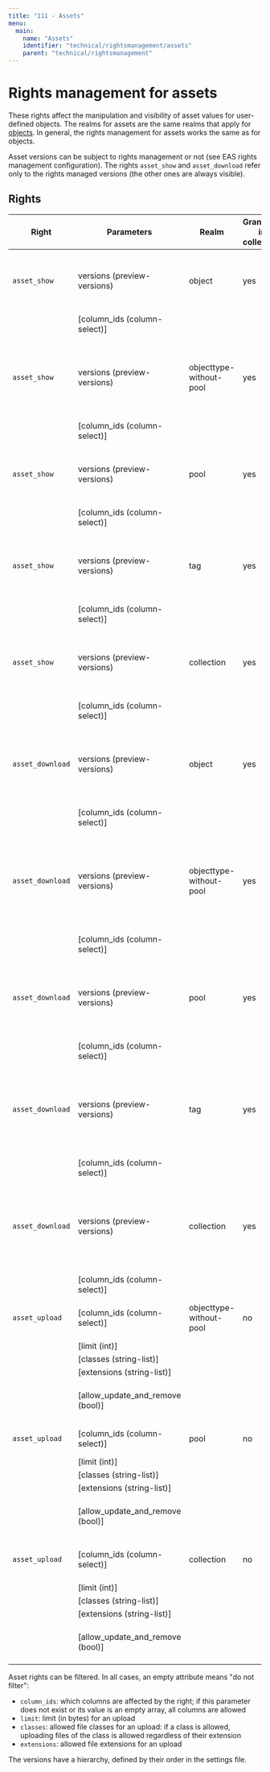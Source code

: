```yaml
---
title: "111 - Assets"
menu:
  main:
    name: "Assets"
    identifier: "technical/rightsmanagement/assets"
    parent: "technical/rightsmanagement"
---
```

# Rights management for assets

These rights affect the manipulation and visibility of asset values for user-defined objects.
The realms for assets are the same realms that apply for [objects](/en/technical/rightsmanagement/objects).
In general, the rights management for assets works the same as for objects.

Asset versions can be subject to rights management or not (see EAS rights management configuration).
The rights `asset_show` and `asset_download` refer only to the rights managed versions (the other ones are always visible).

## Rights

| Right           | Parameters                         | Realm                   | Grantable in collection | Description |
|-----------------|------------------------------------|-------------------------|-------------------------|-------------|
|`asset_show`     | versions (preview-versions)        | object                  | yes | Version is available for this object in the given versions |
|                 | [column_ids (column-select)]       |                         | | |
|`asset_show`     | versions (preview-versions)        | objecttype-without-pool | yes | Version is available for objects of this objecttype (no pool) in the given versions |
|                 | [column_ids (column-select)]       |                         | | |
|`asset_show`     | versions (preview-versions)        | pool                    | yes | Version is available for objects in this pool in the given versions |
|                 | [column_ids (column-select)]       |                         | | |
|`asset_show`     | versions (preview-versions)        | tag                     | yes | Version is available for objects with this tag in the given versions |
|                 | [column_ids (column-select)]       |                         | | |
|`asset_show`     | versions (preview-versions)        | collection              | yes | Version is available for objects in this collection in the given versions |
|                 | [column_ids (column-select)]       |                         | | |
|`asset_download` | versions (preview-versions)        | object                  | yes | Version is available for download for this object in the given versions |
|                 | [column_ids (column-select)]       |                         | | |
|`asset_download` | versions (preview-versions)        | objecttype-without-pool | yes | Version is available for download  for objects of this objecttype (no pool) in the given versions |
|                 | [column_ids (column-select)]       |                         | | |
|`asset_download` | versions (preview-versions)        | pool                    | yes | Version is available for download  for objects in this pool in the given versions |
|                 | [column_ids (column-select)]       |                         | | |
|`asset_download` | versions (preview-versions)        | tag                     | yes | Version is available for download  for objects with this tag in the given versions |
|                 | [column_ids (column-select)]       |                         | | |
|`asset_download` | versions (preview-versions)        | collection              | yes | Version is available for download  for objects in this collection in the given versions |
|                 | [column_ids (column-select)]       |                         | | |
|`asset_upload`   | [column_ids (column-select)]       | objecttype-without-pool | no  | Upload assets for this objecttype |
|                 | [limit (int)]                      |                         |     | |
|                 | [classes (string-list)]            |                         |     | |
|                 | [extensions (string-list)]         |                         |     | |
|                 | [allow_update_and_remove (bool)]   |                         |     | (also allows to remove and replace assets) |
|`asset_upload`   | [column_ids (column-select)]       | pool                    | no  | Upload assets for this pool |
|                 | [limit (int)]                      |                         |     | |
|                 | [classes (string-list)]            |                         |     | |
|                 | [extensions (string-list)]         |                         |     | |
|                 | [allow_update_and_remove (bool)]   |                         |     | (also allows to remove and replace assets) |
|`asset_upload`   | [column_ids (column-select)]       | collection              | no  | Upload assets for this collection |
|                 | [limit (int)]                      |                         |     | |
|                 | [classes (string-list)]            |                         |     | |
|                 | [extensions (string-list)]         |                         |     | |
|                 | [allow_update_and_remove (bool)]   |                         |     | (also allows to remove and replace assets) |

Asset rights can be filtered. In all cases, an empty attribute means "do not filter":

- `column_ids`: which columns are affected by the right; if this parameter does not exist or its value is an empty array, all columns are allowed
- `limit`: limit (in bytes) for an upload
- `classes`: allowed file classes for an upload: if a class is allowed, uploading files of the class is allowed regardless of their extension
- `extensions`: allowed file extensions for an upload

The versions have a hierarchy, defined by their order in the settings file.
